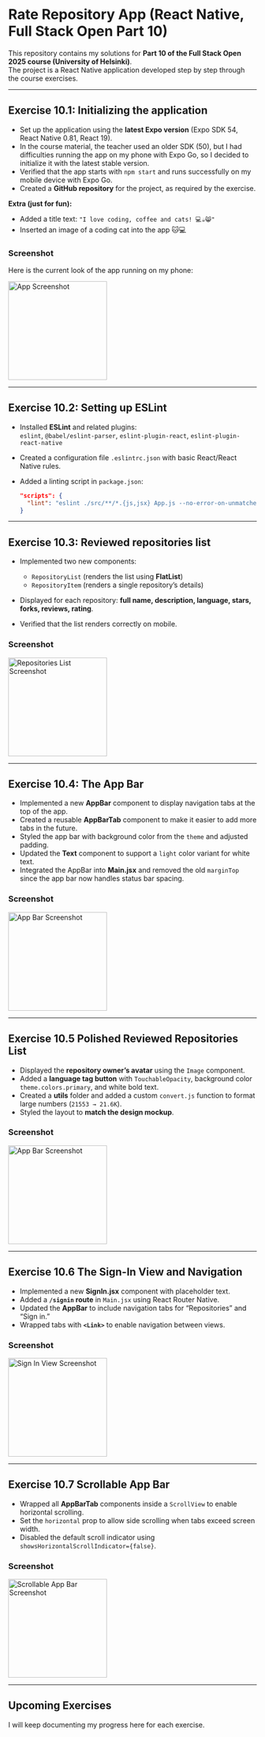 # Rate Repository App (React Native, Full Stack Open Part 10)

This repository contains my solutions for **Part 10 of the Full Stack Open 2025 course (University of Helsinki)**.  
The project is a React Native application developed step by step through the course exercises.

---

## Exercise 10.1: Initializing the application

- Set up the application using the **latest Expo version** (Expo SDK 54, React Native 0.81, React 19).
- In the course material, the teacher used an older SDK (50), but I had difficulties running the app on my phone with Expo Go, so I decided to initialize it with the latest stable version.
- Verified that the app starts with `npm start` and runs successfully on my mobile device with Expo Go.
- Created a **GitHub repository** for the project, as required by the exercise.

**Extra (just for fun):**

- Added a title text: `"I love coding, coffee and cats! 💻☕😸"`
- Inserted an image of a coding cat into the app 🐱💻

### Screenshot

Here is the current look of the app running on my phone:

<img src="./assets/images/app-screenshot-1.jpeg" alt="App Screenshot" width="200"/>

---

## Exercise 10.2: Setting up ESLint

- Installed **ESLint** and related plugins:  
  `eslint`, `@babel/eslint-parser`, `eslint-plugin-react`, `eslint-plugin-react-native`
- Created a configuration file `.eslintrc.json` with basic React/React Native rules.
- Added a linting script in `package.json`:

  ```json
  "scripts": {
    "lint": "eslint ./src/**/*.{js,jsx} App.js --no-error-on-unmatched-pattern"
  }

  ```

---

## Exercise 10.3: Reviewed repositories list

- Implemented two new components:

  - `RepositoryList` (renders the list using **FlatList**)
  - `RepositoryItem` (renders a single repository’s details)

- Displayed for each repository: **full name, description, language, stars, forks, reviews, rating**.

- Verified that the list renders correctly on mobile.

### Screenshot

<img src="./assets/images/app-screenshot-2.jpeg" alt="Repositories List Screenshot" width="200"/>

---

## Exercise 10.4: The App Bar

- Implemented a new **AppBar** component to display navigation tabs at the top of the app.
- Created a reusable **AppBarTab** component to make it easier to add more tabs in the future.
- Styled the app bar with background color from the `theme` and adjusted padding.
- Updated the **Text** component to support a `light` color variant for white text.
- Integrated the AppBar into **Main.jsx** and removed the old `marginTop` since the app bar now handles status bar spacing.

### Screenshot

<img src="./assets/images/app-screenshot-3.jpeg" alt="App Bar Screenshot" width="200"/>

---

## Exercise 10.5 Polished Reviewed Repositories List

- Displayed the **repository owner’s avatar** using the `Image` component.
- Added a **language tag button** with `TouchableOpacity`, background color `theme.colors.primary`, and white bold text.
- Created a **utils** folder and added a custom `convert.js` function to format large numbers (`21553 → 21.6K`).
- Styled the layout to **match the design mockup**.

### Screenshot

<img src="./assets/images/app-screenshot-4.jpeg" alt="App Bar Screenshot" width="200"/>

---

## Exercise 10.6 The Sign-In View and Navigation

- Implemented a new **SignIn.jsx** component with placeholder text.
- Added a **`/signin` route** in `Main.jsx` using React Router Native.
- Updated the **AppBar** to include navigation tabs for “Repositories” and “Sign in.”
- Wrapped tabs with **`<Link>`** to enable navigation between views.

### Screenshot

<img src="./assets/images/app-screenshot-5.jpeg" alt="Sign In View Screenshot" width="200"/>

---

## Exercise 10.7 Scrollable App Bar

- Wrapped all **AppBarTab** components inside a `ScrollView` to enable horizontal scrolling.
- Set the `horizontal` prop to allow side scrolling when tabs exceed screen width.
- Disabled the default scroll indicator using `showsHorizontalScrollIndicator={false}`.

### Screenshot

<img src="./assets/images/app-screenshot-6.jpeg" alt="Scrollable App Bar Screenshot" width="200"/>

---

## Upcoming Exercises

I will keep documenting my progress here for each exercise.
